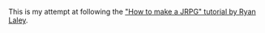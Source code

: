 This is my attempt at following the ["How to make a JRPG" tutorial by Ryan Laley](https://www.youtube.com/playlist?list=PL4G2bSPE_8une98EVjO89lJTkxJDVz217).